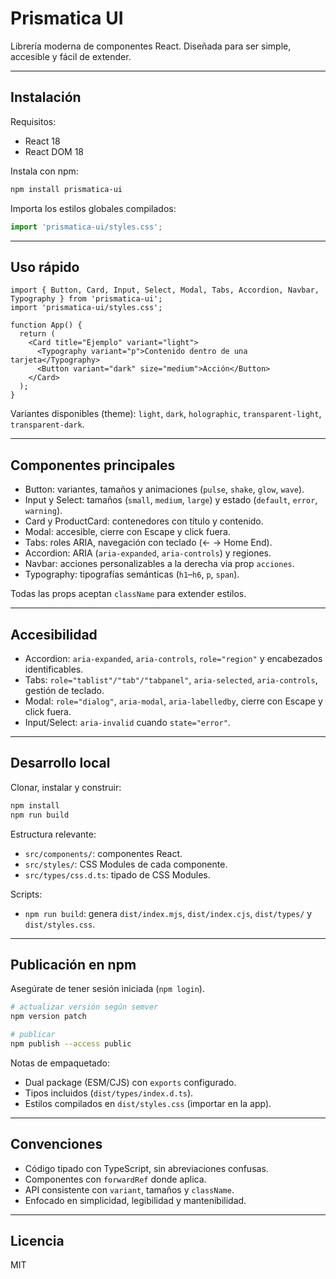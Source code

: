 # Prismatica UI

Librería moderna de componentes React. Diseñada para ser simple, accesible y fácil de extender.

---

## Instalación

Requisitos:

- React 18
- React DOM 18

Instala con npm:

```bash
npm install prismatica-ui
```

Importa los estilos globales compilados:

```ts
import 'prismatica-ui/styles.css';
```

---

## Uso rápido

```tsx
import { Button, Card, Input, Select, Modal, Tabs, Accordion, Navbar, Typography } from 'prismatica-ui';
import 'prismatica-ui/styles.css';

function App() {
  return (
    <Card title="Ejemplo" variant="light">
      <Typography variant="p">Contenido dentro de una tarjeta</Typography>
      <Button variant="dark" size="medium">Acción</Button>
    </Card>
  );
}
```

Variantes disponibles (theme): `light`, `dark`, `holographic`, `transparent-light`, `transparent-dark`.

---

## Componentes principales

- Button: variantes, tamaños y animaciones (`pulse`, `shake`, `glow`, `wave`).
- Input y Select: tamaños (`small`, `medium`, `large`) y estado (`default`, `error`, `warning`).
- Card y ProductCard: contenedores con título y contenido.
- Modal: accesible, cierre con Escape y click fuera.
- Tabs: roles ARIA, navegación con teclado (← → Home End).
- Accordion: ARIA (`aria-expanded`, `aria-controls`) y regiones.
- Navbar: acciones personalizables a la derecha via prop `acciones`.
- Typography: tipografías semánticas (`h1`–`h6`, `p`, `span`).

Todas las props aceptan `className` para extender estilos.

---

## Accesibilidad

- Accordion: `aria-expanded`, `aria-controls`, `role="region"` y encabezados identificables.
- Tabs: `role="tablist"/"tab"/"tabpanel"`, `aria-selected`, `aria-controls`, gestión de teclado.
- Modal: `role="dialog"`, `aria-modal`, `aria-labelledby`, cierre con Escape y click fuera.
- Input/Select: `aria-invalid` cuando `state="error"`.

---

## Desarrollo local

Clonar, instalar y construir:

```bash
npm install
npm run build
```

Estructura relevante:

- `src/components/`: componentes React.
- `src/styles/`: CSS Modules de cada componente.
- `src/types/css.d.ts`: tipado de CSS Modules.

Scripts:

- `npm run build`: genera `dist/index.mjs`, `dist/index.cjs`, `dist/types/` y `dist/styles.css`.

---

## Publicación en npm

Asegúrate de tener sesión iniciada (`npm login`).

```bash
# actualizar versión según semver
npm version patch

# publicar
npm publish --access public
```

Notas de empaquetado:

- Dual package (ESM/CJS) con `exports` configurado.
- Tipos incluidos (`dist/types/index.d.ts`).
- Estilos compilados en `dist/styles.css` (importar en la app).

---

## Convenciones

- Código tipado con TypeScript, sin abreviaciones confusas.
- Componentes con `forwardRef` donde aplica.
- API consistente con `variant`, tamaños y `className`.
- Enfocado en simplicidad, legibilidad y mantenibilidad.

---

## Licencia

MIT
